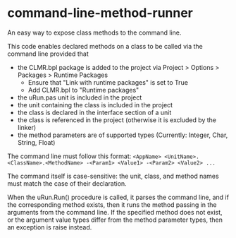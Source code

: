 # command-line-method-runner
An easy way to expose class methods to the command line. 

This code enables declared methods on a class to be called via the command line provided that
  * the CLMR.bpl package is added to the project via Project > Options > Packages > Runtime Packages
    * Ensure that "Link with runtime packages" is set to True
    * Add CLMR.bpl to "Runtime packages"
  * the uRun.pas unit is included in the project
  * the unit containing the class is included in the project
  * the class is declared in the interface section of a unit
  * the class is referenced in the project (otherwise it is excluded by the linker)
  * the method parameters are of supported types (Currently: Integer, Char, String, Float)

The command line must follow this format: `<AppName> <UnitName>.<ClassName>.<MethodName> -<Param1> <Value1> -<Param2> <Value2> ...`

The command itself is case-sensitive: the unit, class, and method names must match the case of their declaration.

When the uRun.Run() procedure is called, it parses the command line, and if the corresponding method exists, then it runs the method passing in the arguments from the command line. If the specified method does not exist, or the argument value types differ from the method parameter types, then an exception is raise instead.
